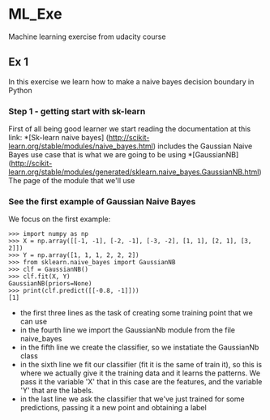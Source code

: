 # ML_Exe
Machine learning exercise from udacity course

## Ex 1
In this exercise we learn how to make a naive bayes decision boundary in Python

### Step 1 - getting start with sk-learn
First of all being good learner we start reading the documentation at this link:
*[Sk-learn naive bayes] (http://scikit-learn.org/stable/modules/naive_bayes.html) includes the Gaussian Naive Bayes use case that is what we are going to be using
*[GaussianNB] (http://scikit-learn.org/stable/modules/generated/sklearn.naive_bayes.GaussianNB.html) The page of the module that we'll use

### See the first example of Gaussian Naive Bayes
We focus on the first example:
```
>>> import numpy as np
>>> X = np.array([[-1, -1], [-2, -1], [-3, -2], [1, 1], [2, 1], [3, 2]])
>>> Y = np.array([1, 1, 1, 2, 2, 2])
>>> from sklearn.naive_bayes import GaussianNB
>>> clf = GaussianNB()
>>> clf.fit(X, Y)
GaussianNB(priors=None)
>>> print(clf.predict([[-0.8, -1]]))
[1]
```
* the first three lines as the task of creating some training point that we can use 
* in the fourth line we import the GaussianNb module from the file naive_bayes
* in the fifth line we create the classifier, so we instatiate the GaussianNb class
* in the sixth line we fit our classifier (fit it is the same of train it), so this is where we actually give it the training data and it learns the patterns. We pass it the variable 'X' that in this case are the features, and the variable 'Y' that are the labels.
* in the last line we ask the classifier that we've just trained for some predictions, passing it a new point and obtaining a label


